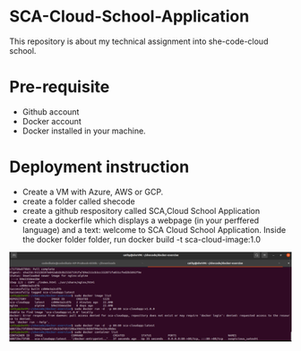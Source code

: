 # SCA-Cloud-School-Application
This repository is about my technical assignment into she-code-cloud school.

# Pre-requisite
- Github account
- Docker account
- Docker installed in your machine.

# Deployment instruction
- Create a VM with Azure, AWS or GCP.
- create a folder called shecode
- create a github respository called SCA,Cloud School Application
- create a dockerfile which displays a webpage (in your perffered language) and a text: welcome to SCA Cloud School Application.
Inside the docker folder folder, run docker build -t sca-cloud-image:1.0

![build](https://github.com/Codedkate/pix/blob/main/build1.png)
